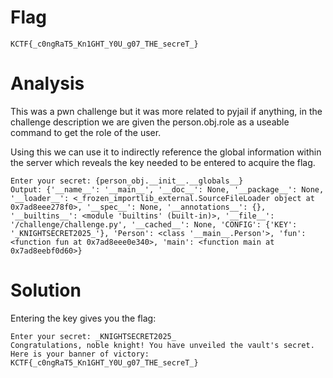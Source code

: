# Flag
`KCTF{_c0ngRaT5_Kn1GHT_Y0U_g07_THE_secreT_}`

# Analysis
This was a pwn challenge but it was more related to pyjail if anything, in the challenge description we are given the person.obj.role as a useable command to get the role of the user.

Using this we can use it to indirectly reference the global information within the server which reveals the key needed to be entered to acquire the flag.
```
Enter your secret: {person_obj.__init__.__globals__}          
Output: {'__name__': '__main__', '__doc__': None, '__package__': None, '__loader__': <_frozen_importlib_external.SourceFileLoader object at 0x7ad8eee278f0>, '__spec__': None, '__annotations__': {}, '__builtins__': <module 'builtins' (built-in)>, '__file__': '/challenge/challenge.py', '__cached__': None, 'CONFIG': {'KEY': '_KNIGHTSECRET2025_'}, 'Person': <class '__main__.Person'>, 'fun': <function fun at 0x7ad8eee0e340>, 'main': <function main at 0x7ad8eebf0d60>}
```


# Solution 
Entering the key gives you the flag:
```
Enter your secret: _KNIGHTSECRET2025_
Congratulations, noble knight! You have unveiled the vault's secret.
Here is your banner of victory: KCTF{_c0ngRaT5_Kn1GHT_Y0U_g07_THE_secreT_}
```
